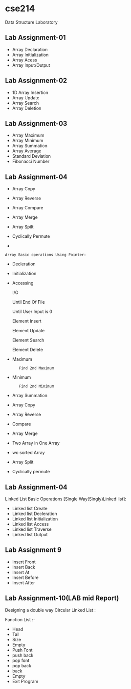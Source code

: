 # cse214
Data Structure Laboratory

## Lab Assignment-01

   * Array Declaration
   * Array Initialization
   * Array Acess
   * Array Input/Output

## Lab Assignment-02

   * 1D Array Insertion
   * Array Update
   * Array Search
   * Array Deletion

## Lab Assignment-03

   * Array Maximum
   * Array Minimum
   * Array Summation
   * Array Average
   * Standard Deviation
   * Fibonacci Number

## Lab Assignment-04

* Array Copy
* Array Reverse
* Array Compare
* Array Merge
* Array Spilt
* Cyclically Permute

*

    Array Basic operations Using Pointer:
   * Decleration
   * Initialization
   * Accessing
   
       I/O
       
       Until End Of File
       
        Until User Input is 0
        
        Element Insert
        
        Element Update
        
        Element Search
        
        Element Delete
        
   * Maximum
    
            Find 2nd Maximum
            
   * Minimum
    
            Find 2nd Minimum
            
   * Array Summation
   * Array Copy
   * Array Reverse
   * Compare
   * Array Merge
   * Two Array in One Array
   * wo sorted Array
   * Array Split
   * Cyclically permute
   
  ## Lab Assignment-04
  Linked List Basic Operations [Single Way(Singly)Linked list]:

   
   
   * Linked list Create
   * Linked list Decleration
   * Linked list Initialization
   * Linked list Access
   * Linked list Traverse
   * Linked list Output
   
  ## Lab Assignment 9

  * Insert Front
  * Insert Back
  * Insert At
  * Insert Before
  * Insert After



## Lab Assignment-10(LAB mid Report)

Designing a double way Circular Linked List :

Fanction List :-
 * Head
 * Tail
 * Size
 * Empty
 * Push Font
 * push back
 * pop font
 * pop back
 * back
 * Empty
 * Exit Program

